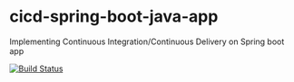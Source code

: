 # cicd-spring-boot-java-app

Implementing Continuous Integration/Continuous Delivery on Spring boot app

[![Build Status](https://travis-ci.com/FanJups/cicd-applied-to-spring-boot-java-app.svg)](https://travis-ci.com/FanJups/cicd-applied-to-spring-boot-java-app)

